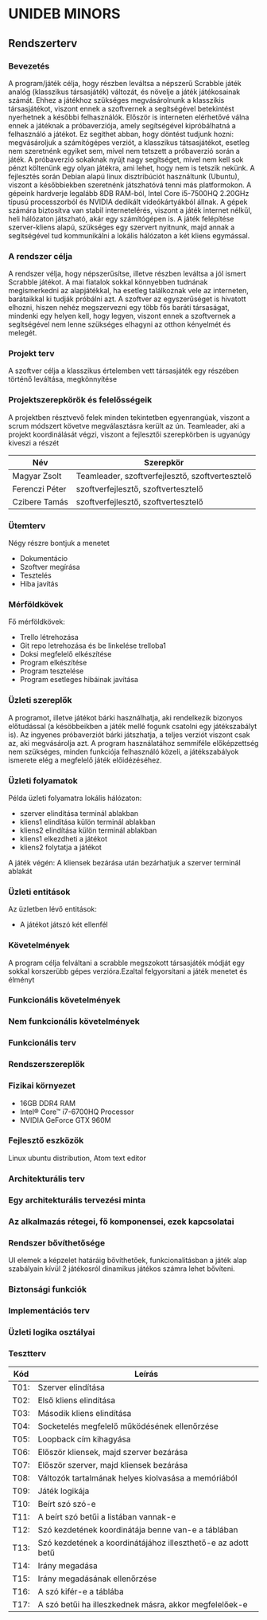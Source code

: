 # UNIDEB MINORS
## Rendszerterv  


### Bevezetés  

A program/játék célja, hogy részben leváltsa a népszerű
Scrabble játék analóg (klasszikus társasjáték) változát,
és növelje a játék játékosainak számát. Ehhez a játékhoz
szükséges megvásárolnunk a klasszikis társasjátékot, viszont
ennek a szoftvernek a segítségével betekintést nyerhetnek a 
későbbi felhasználók. Először is interneten elérhetővé válna
ennek a játéknak a próbaverziója, amely segítségével kipróbálhatná
a felhasználó a játékot. Ez segíthet abban, hogy döntést tudjunk
hozni: megvásároljuk a számítógépes verziót, a klasszikus tátsasjátékot,
esetleg nem szeretnénk egyiket sem, mivel nem tetszett a próbaverzió
során a játék. A próbaverzió sokaknak nyújt nagy segítséget, mivel
nem kell sok pénzt költenünk egy olyan játékra, ami lehet, hogy nem is
tetszik nekünk.
A fejlesztés során Debian alapú linux disztribúciót használtunk (Ubuntu),
viszont a későbbiekben szeretnénk játszhatóvá tenni más platformokon.
A gépeink hardverje legalább 8DB RAM-ból, Intel Core i5-7500HQ 2.20GHz
típusú processzorból és NVIDIA dedikált videókártyákból állnak. A gépek
számára biztosítva van stabil internetelérés, viszont a játék internet
nélkül, heli hálózaton játszható, akár egy számítógépen is.
A játék felépítése szerver-kliens alapú, szükséges egy szervert
nyitnunk, majd annak a segítségével tud kommunikálni a lokális
hálózaton a két kliens egymással.

  
### A rendszer célja  

A rendszer vélja, hogy népszerűsítse, illetve részben leváltsa
a jól ismert Scrabble játékot. A mai fiatalok sokkal könnyebben
tudnának megismerkedni az alapjátékkal, ha esetleg találkoznak
vele az interneten, barátaikkal ki tudják próbálni azt.
A szoftver az egyszerűséget is hivatott elhozni, hiszen nehéz
megszervezni egy több fős baráti társaságat, mindenki egy helyen
kell, hogy legyen, viszont ennek a szoftvernek a segítségével
nem lenne szükséges elhagyni az otthon kényelmét és melegét.
    
### Projekt terv

A szoftver célja a klasszikus értelemben vett társasjáték
egy részében történő leváltása, megkönnyítése
  
###  Projektszerepkörök és felelősségeik

A projektben résztvevő felek minden tekintetben egyenrangúak,
viszont a scrum módszert követve megválasztásra került az ún.
Teamleader, aki a projekt koordinálását végzi, viszont a fejlesztői
szerepkörben is ugyanúgy kiveszi a részét

Név |   Szerepkör
-----------|---------
Magyar Zsolt | Teamleader, szoftverfejlesztő, szoftvertesztelő
Ferenczi Péter  | szoftverfejlesztő, szoftvertesztelő
Czibere Tamás    | szoftverfejlesztő, szoftvertesztelő
  
### Ütemterv  

Négy részre bontjuk a menetet

- Dokumentácio
- Szoftver megírása
- Tesztelés
- Hiba javítás

### Mérföldkövek
Fő mérföldkövek:

- Trello létrehozása
- Git repo letrehozása és be linkelése trelloba1
- Doksi megfelelő elkészítése
- Program elkészítése
- Program tesztelése
- Program esetleges hibáinak javítása

  
###  Üzleti szereplők  

A programot, illetve játékot bárki használhatja, aki
rendelkezik bizonyos előtudással (a késöbbeikben a játék
mellé fogunk csatolni egy játékszabályt is).
Az ingyenes próbaverziót bárki játszhatja, a teljes verziót
viszont csak az, aki megvásárolja azt. A program használatához
semmiféle előképzettség nem szükséges, minden funkciója
felhasználó közeli, a játékszabályok ismerete elég a
megfelelő játék előidézéséhez.
  
###  Üzleti folyamatok

Példa üzleti folyamatra lokális hálózaton:
- szerver elindítása terminál ablakban
- kliens1 elindítása külön terminál ablakban
- kliens2 elindítása külön terminál ablakban
- kliens1 elkezdheti a játékot
- kliens2 folytatja a játékot

A játék végén:
A kliensek bezárása után bezárhatjuk a szerver terminál ablakát
 
###  Üzleti entitások  
  
Az üzletben lévő entitások:
- A játékot játszó két ellenfél
  
### Követelmények  

A program célja felváltani a scrabble megszokott társasjáték módját 
egy sokkal korszerübb gépes verzióra.Ezaltal felgyorsítani a játék menetet és élményt


  
### Funkcionális követelmények  
  

  
###  Nem funkcionális követelmények  
  

  
### Funkcionális terv  


  
### Rendszerszereplők  


  
### Fizikai környezet  

- 16GB DDR4 RAM
- Intel® Core™ i7-6700HQ Processor
- NVIDIA GeForce GTX 960M


  
### Fejlesztő eszközök  

Linux ubuntu distribution, Atom text editor
  
### Architekturális terv  


   
### Egy architekturális tervezési minta  
  
 
  
### Az alkalmazás rétegei, fő komponensei, ezek kapcsolatai  


  
### Rendszer bővíthetősége  
  
UI elemek a képzelet határáig bővíthetőek, funkcionalitásban a játék alap szabályain kívül 2 játékosról dinamikus játékos számra lehet bővíteni. 

### Biztonsági funkciók  


   
### Implementációs terv  


  
### Üzleti logika osztályai  


  
### Tesztterv  

Kód|Leírás|  
----|---  
T01: |Szerver elindítása
T02: |Első kliens elindítása 
T03: |Második kliens elindítása 
T04: |Socketelés megfelelő működésének ellenőrzése 
T05: |Loopback cím kihagyása 
T06: |Először kliensek, majd szerver bezárása 
T07: |Először szerver, majd kliensek bezárása 
T08: |Változók tartalmának helyes kiolvasása a memóriából
T09: |Játék logikája
T10: |Beírt szó szó-e
T11: |A beírt szó betűi a listában vannak-e
T12: |Szó kezdetének koordinátája benne van-e a táblában
T13: |Szó kezdetének a koordinátájához illeszthető-e az adott betű
T14: |Irány megadása
T15: |Irány megadásának ellenőrzése
T16: |A szó kifér-e a táblába
T17: |A szó betűi ha illeszkednek másra, akkor megfelelőek-e